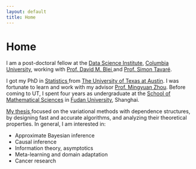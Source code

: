 ```yaml
---
layout: default
title: Home
---
```


<div>
 <h1 class="page-title">Home</h1>
</div>

<div>
<div class="row">
  <p>
 <p> I am a post-doctoral fellow at the <a href="https://datascience.columbia.edu">Data Science Institute</a>, <a href="https://www.columbia.edu">Columbia University</a>, working with <a href="http://www.cs.columbia.edu/~blei/">Prof. David M. Blei </a> and <a href="http://www.damtp.cam.ac.uk/user/st321/Columbia.html">Prof. Simon Tavaré</a>.</p>
 
I got my PhD in <a href="https://stat.utexas.edu">Statistics </a> from <a href="https://www.utexas.edu">The University of Texas at Austin</a>. I was fortunate to learn and work with my advisor
  <a href="https://mingyuanzhou.github.io">Prof. Mingyuan Zhou</a>.  Before coming to UT, I spent four years as undergraduate at the <a href="http://math.fudan.edu.cn/olden/Index.htm"> School of Mathematical Sciences</a> in <a href="http://www.fudan.edu.cn/en/"> Fudan University</a>, Shanghai. </p>
  
 <p> <a href="https://repositories.lib.utexas.edu/bitstream/handle/2152/83980/YIN-DISSERTATION-2020.pdf?sequence=1&isAllowed=y">My thesis </a> focused on the variational methods with dependence structures, by designing fast and accurate algorithms, and analyzing their theoretical properties. In general, I am interested in: </p>
  <p>
  <ul>
   <li> Approximate Bayesian inference </li>
   <li> Causal inference </li>
   <li> Information theory, asymptotics </li>
   <li> Meta-learning and domain adaptation</li>
   <li> Cancer research</li>
  </ul>
  


